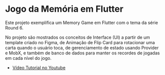 # Jogo da Memória em Flutter

Este projeto exemplifica um Memory Game em Flutter com o tema da série Round 6. 

No projeto são mostrados os conceitos de Interface (UI) a partir de um template criado no Figma, de Animação de Flip Card para rotacionar uma carta quando o usuário toca, de gerenciamento de estado usando Provider e MobX, e também de banco de dados para manter os recordes de jogadas em cada nível do jogo. 

- [Vídeo Tutorial no Youtube](https://youtube.com/)